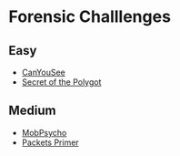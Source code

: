 # Forensic Challlenges

## Easy
- [CanYouSee](https://github.com/harimouse/CTF_WriteUps/blob/main/picoCTF/Forensics/CanYouSee.md)
- [Secret of the Polygot](https://github.com/harimouse/CTF_WriteUps/blob/main/picoCTF/Forensics/Secret%20of%20the%20Polygot.md)

## Medium
- [MobPsycho](https://github.com/harimouse/CTF_WriteUps/blob/main/picoCTF/Forensics/MobPsycho.md)
- [Packets Primer](https://github.com/harimouse/CTF_WriteUps/blob/main/picoCTF/Forensics/Packets%20Primer.md)

